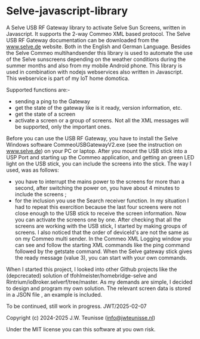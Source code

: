 # Selve-javascript-library
A Selve USB RF Gateway library to activate Selve Sun Screens, written in Javascript.
It supports the 2-way Commeo XML based protocol.
The Selve USB RF Gateway documentation can be downloaded from the www.selve.de website. Both in the English and German Language.
Besides the Selve Commeo multihandsender this library is used to automate the use of the Selve sunscreens depending on the weather conditions during the summer months and also from my mobile Android phone. 
This library is used in combination with nodejs webservices also written in Javascript. This webservice is part of my IoT home domotica.

Supported functions are:-
- sending a ping to the Gateway
- get the state of the gateway like is it ready, version information, etc.
- get the state of a screen
- activate a screen or a group of screens.
Not all the XML messages will be supported, only the important ones.

Before you can use the USB RF Gateway, you have to install the Selve Windows software CommeoUSBGatewayV2.exe (see the instruction on www.selve.de) on your PC or laptop. After you mount the USB stick into a USP Port and starting up the Commeo application, and getting an green LED light on the USB stick, you can include the screens into the stick. The way I used, was as follows:
- you have to interrupt the mains power to the screens for more than a second, after switching the power on, you have about 4 minutes to include the screens ;
- for the inclusion you use the Search receiver function.
In my situation I had to repeat this exercition because the last four screens were not close enough to the USB stick to receive the screen information.
Now you can activate the screens one by one. After checking that all the screens are working with the USB stick,  I started by making groups of screens.
I also noticed that the order of deviceId's are not the same as on my Commeo multi sender.
In the Commeo XML Logging window you can see and follow the starting XML commands like the ping command followed by the getstate command. When the Selve gateway stick gives the ready message (value 3), you can start with your own commands.

When I started this project, I looked into other Github projects like the (depcrecated) solution of tfohlmeister/homebridge-selve and Rintrium/ioBroker.selverf/tree/master.
As my demands are simple, I decided to design and program my own solution.
The relevant screen data is stored in a JSON file , an example is included.

To be continued, still work in progress.
JWT/2025-02-07

Copyright (c) 2024-2025 J.W. Teunisse (info@jwteunisse.nl)

Under the MIT license you can this software at you own risk. <aanvullen>
